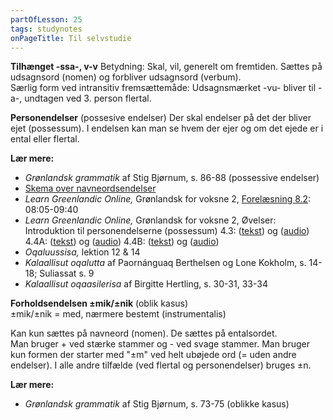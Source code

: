 ```yaml
---
partOfLesson: 25
tags: studynotes
onPageTitle: Til selvstudie
---
```


**Tilhænget -ssa-, v-v**
Betydning: Skal, vil, generelt om fremtiden. Sættes på udsagnsord (nomen) og forbliver udsagnsord (verbum). 
<br>Særlig form ved intransitiv fremsættemåde: Udsagnsmærket -vu- bliver til -a-, undtagen ved 3. person flertal.

**Personendelser** (possesive endelser)
Der skal endelser på det der bliver ejet (possessum). I endelsen kan man se hvem der ejer og om det ejede er i ental eller flertal.

**Lær mere:**

- *Grønlandsk grammatik* af Stig Bjørnum, s. 86-88 (possessive endelser)
- [Skema over navneordsendelser](/mere/navneordsendelser)
- *Learn Greenlandic Online,* Grønlandsk for voksne 2, [Forelæsning 8.2](https://learngreenlandic.com/online/lg2/8.2/): 08:05-09:40
- *Learn Greenlandic Online,* Grønlandsk for voksne 2, Øvelser: Introduktion til personendelserne (possessum)
4.3: ([tekst](https://learngreenlandic.com/online/lg2/structure/4.3/t/)) og ([audio](https://learngreenlandic.com/online/lg2/structure/4.3/a/))
4.4A: ([tekst](https://learngreenlandic.com/online/lg2/structure/4.4.1/t/)) og ([audio](https://learngreenlandic.com/online/lg2/structure/4.4.1/a/))
4.4B: ([tekst](https://learngreenlandic.com/online/lg2/structure/4.4.2/t/)) og ([audio](https://learngreenlandic.com/online/lg2/structure/4.4.2/a/))
- *Oqaluussisa,* lektion 12 & 14
- *Kalaallisut oqalutta* af Paornánguaq Berthelsen og Lone Kokholm, s. 14-18; Suliassat s. 9
- *Kalaallisut oqaasilerisa* af Birgitte Hertling, s. 30-31, 33-34

**Forholdsendelsen ±mik/±nik** (oblik kasus)
<br>±mik/±nik = med, nærmere bestemt (instrumentalis)

Kan kun sættes på navneord (nomen). De sættes på entalsordet.
<br>Man bruger + ved stærke stammer og - ved svage stammer. Man bruger kun formen der starter med "±m" ved helt ubøjede ord (= uden andre endelser). I alle andre tilfælde (ved flertal og personendelser) bruges ±n.

**Lær mere:**
- *Grønlandsk grammatik* af Stig Bjørnum, s. 73-75 (oblikke kasus)